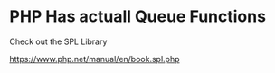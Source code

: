 # PHP Has actuall Queue Functions

Check out the SPL Library

https://www.php.net/manual/en/book.spl.php